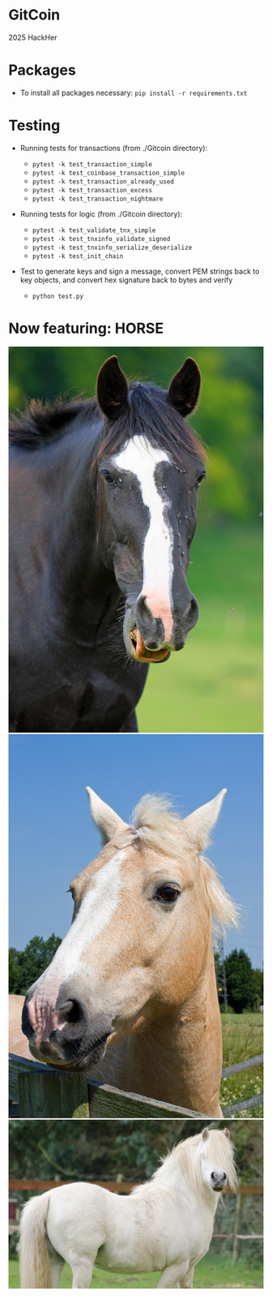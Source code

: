 # GitCoin
2025 HackHer

# Packages
* To install all packages necessary: `pip install -r requirements.txt`

# Testing
* Running tests for transactions (from ./Gitcoin directory):
    * `pytest -k test_transaction_simple`
    * `pytest -k test_coinbase_transaction_simple`
    * `pytest -k test_transaction_already_used`
    * `pytest -k test_transaction_excess`
    * `pytest -k test_transaction_nightmare`

* Running tests for logic (from ./Gitcoin directory):
    * `pytest -k test_validate_tnx_simple`
    * `pytest -k test_tnxinfo_validate_signed`
    * `pytest -k test_tnxinfo_serialize_deserialize`
    * `pytest -k test_init_chain`

* Test to generate keys and sign a message, convert PEM strings back to key objects, and convert hex signature back to bytes and verify
    * `python test.py`

# Now featuring: HORSE
![black horse](res/black-horse-head.jpg)
![horse head](res/horse-head-portrait.jpg)
![white horse](res/horse-white.jpg)
